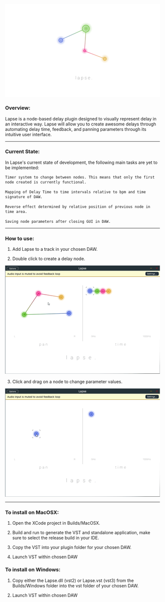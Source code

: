 ![SplashScreen](Resources/Lapse_3rd_Sprint.png)

### Overview:

Lapse is a node-based delay plugin designed to visually represent delay in an interactive way. Lapse will allow you to create awesome delays through automating delay time, feedback, and panning parameters through its intuitive user interface.

------------------

### Current State:

In Lapse's current state of development, the following main tasks are yet to be implemented:

	Timer system to change between nodes. This means that only the first node created is currently functional.
	
	Mapping of Delay Time to time intervals relative to bpm and time signature of DAW.

	Reverse effect determined by relative position of previous node in time area.

	Saving node parameters after closing GUI in DAW.

------------------

### How to use:

1. Add Lapse to a track in your chosen DAW.

2. Double click to create a delay node.

![CreateNode](Resources/LapseCreateNode.gif)

3. Click and drag on a node to change parameter values.

![MoveNode](Resources/LapseMoveNode.gif)

------------------

### To install on MacOSX:

1. Open the XCode project in Builds/MacOSX. 

2. Build and run to generate the VST and standalone application, make sure to select the release build in your IDE.

3. Copy the VST into your plugin folder for your chosen DAW.

4. Launch VST within chosen DAW

### To install on Windows:

1. Copy either the Lapse.dll (vst2) or Lapse.vst (vst3) from the Builds/Windows folder into the vst folder of your chosen DAW.

2. Launch VST within chosen DAW
